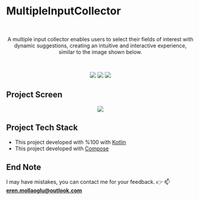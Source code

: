 # MultipleInputCollector
<br>
<p align="center"> A multiple input collector enables users to select their fields of interest with dynamic suggestions, creating an intuitive and interactive experience, similar to the image shown below.
</p>
<br>


<p align="center">
<a href="https://opensource.org/licenses/Apache-2.0"><img src="https://img.shields.io/badge/License-Apache%202.0-red.svg"></a>
<a href="https://android-arsenal.com/api?level=23"><img src="https://img.shields.io/badge/API-23%2B-brightgreen.svg?style=flat"></a>
<a href="https://github.com/ErenMlg"><img src="https://img.shields.io/badge/github-ErenMlg-blue"></a>
</p>

## Project Screen
<p align="center">
<img  src="https://github.com/user-attachments/assets/7ab25a5b-9971-4952-9a87-bf67d3547471">
</p>

## Project Tech Stack
<ul>
 <li>This project developed with %100 with <a href="https://developer.android.com/kotlin?hl=tr">Kotlin</a></li>
 <li>This project developed with <a href="https://developer.android.com/compose">Compose</a></li>
</ul>

## End Note
I may have mistakes, you can contact me for your feedback. 👉 📫 **eren.mollaoglu@outlook.com**<br>
